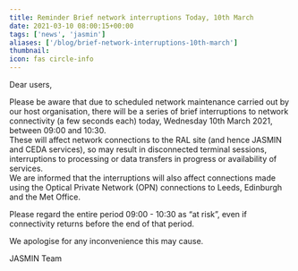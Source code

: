 ```yaml
---
title: Reminder Brief network interruptions Today, 10th March
date: 2021-03-10 08:00:15+00:00
tags: ['news', 'jasmin']
aliases: ['/blog/brief-network-interruptions-10th-march']
thumbnail: 
icon: fas circle-info
---
```


Dear users,


Please be aware that due to scheduled network maintenance carried out by our host organisation, there will be a series of brief interruptions to network connectivity (a few seconds each) today, Wednesday 10th March 2021, between 09:00 and 10:30.  
These will affect network connections to the RAL site (and hence JASMIN and CEDA services), so may result in disconnected terminal sessions, interruptions to processing or data transfers in progress or availability of services.  
We are informed that the interruptions will also affect connections made using the Optical Private Network (OPN) connections to Leeds, Edinburgh and the Met Office.


Please regard the entire period 09:00 - 10:30 as “at risk”, even if connectivity returns before the end of that period.


We apologise for any inconvenience this may cause.


JASMIN Team


